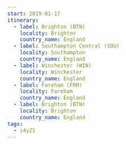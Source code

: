 ```yaml
---
start: 2019-01-17
itinerary:
  - label: Brighton (BTN)
    locality: Brighton
    country_name: England
  - label: Southampton Central (SOU)
    locality: Southampton
    country_name: England
  - label: Winchester (WIN)
    locality: Winchester
    country_name: England
  - label: Fareham (FRM)
    locality: Fareham
    country_name: England
  - label: Brighton (BTN)
    locality: Brighton
    country_name: England
tags:
  - i4yZ1
---
```

